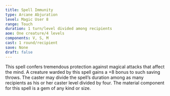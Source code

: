```yaml
---
title: Spell Immunity
type: Arcane Abjuration
level: Magic User 8
range: Touch
duration: 1 turn/level divided among recipients
aoe: One creature/4 levels
components: V, S, M
cast: 1 round/recipient
save: None
draft: false
---
```


This spell confers tremendous protection against magical attacks that affect the mind. A creature warded by this spell gains a +8 bonus to such saving throws. The caster may divide the spell’s duration among as many recipients as his or her caster level divided by four. The material component for this spell is a gem of any kind or size.
